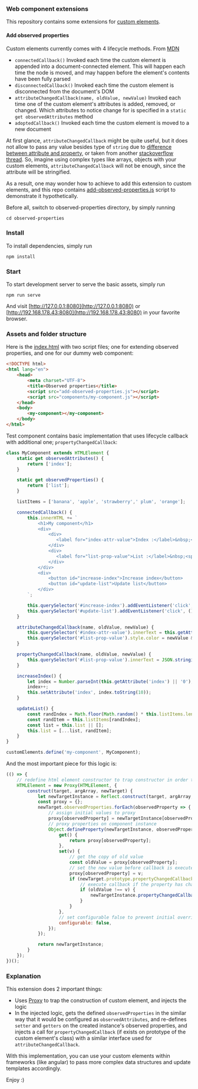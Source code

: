 ### Web component extensions

This repository contains some extensions for [custom elements](https://developer.mozilla.org/en-US/docs/Web/Web_Components/Using_custom_elements).

#### Add observed properties

Custom elements currently comes with 4 lifecycle methods. From [MDN](https://developer.mozilla.org/en-US/docs/Web/Web_Components/Using_custom_elements#using_the_lifecycle_callbacks)

- `connectedCallback()` Invoked each time the custom element is appended into a document-connected element. This will happen each time the node is moved, and may happen before the element's contents have been fully parsed 
- `disconnectedCallback()` Invoked each time the custom element is disconnected from the document's DOM
- `attributeChangedCallback(name, oldValue, newValue)` Invoked each time one of the custom element's attributes is added, removed, or changed. Which attributes to notice change for is specified in a `static get observedAttributes` method
- `adoptedCallback()` Invoked each time the custom element is moved to a new document

At first glance, `attributeChangedCallback` might be quite useful, but it does not allow to pass any value besides type of `string` due to [difference between attribute and property](https://stackoverflow.com/questions/258469/what-is-the-difference-between-attribute-and-property#:~:text=Attribute%20is%20a%20quality%20or,clay%20is%20its%20adhesive%20quality),
or taken from another [stackoverflow thread](https://stackoverflow.com/questions/6003819/what-is-the-difference-between-properties-and-attributes-in-html).
So, imagine using complex types like arrays, objects with your custom elements, `attributeChangedCallback` will not be enough, since the attribute will be stringified.

As a result, one may wonder how to achieve to add this extension to custom elements, and this repo contains [add-observed-properties.js](./observed-properties/add-observed-properties.js) script to demonstrate it hypothetically.

Before all, switch to observed-properties directory, by simply running

```shell
cd observed-properties
```

### Install

To install dependencies, simply run

```shell
npm install
```

### Start

To start development server to serve the basic assets, simply run

```shell
npm run serve
```

And visit [http://127.0.0.1:8080](http://127.0.0.1:8080) or [http://192.168.178.43:8080](http://192.168.178.43:8080) in your favorite browser.

### Assets and folder structure

Here is the [index.html](./observed-properties/index.html) with two script files; one for extending observed properties, and one for our dummy web component:

```html
<!DOCTYPE html>
<html lang="en">
    <head>
        <meta charset="UTF-8">
        <title>Observed properties</title>
        <script src="add-observed-properties.js"></script>
        <script src="components/my-component.js"></script>
    </head>
    <body>
        <my-component></my-component>
    </body>
</html>
```

Test component contains basic implementation that uses lifecycle callback with additional one; `propertyChangedCallback`:

```javascript
class MyComponent extends HTMLElement {
    static get observedAttributes() {
        return ['index'];
    }

    static get observedProperties() {
        return ['list'];
    }

    listItems = ['banana', 'apple', 'strawberry',' plum', 'orange'];

    connectedCallback() {
        this.innerHTML += `
            <h1>My component</h1>
            <div>
                <div>
                   <label for="index-attr-value">Index :</label>&nbsp;<span id="index-attr-value">${this.getAttribute('index') || '0'}</span>
                </div>
                <div>
                   <label for="list-prop-value">List :</label>&nbsp;<span id="list-prop-value">${JSON.stringify(this.list || [])}</span>
                </div>
            </div>
            <div>
                <button id="increase-index">Increase index</button>
                <button id="update-list">Update list</button>
            </div>
        `;

        this.querySelector('#increase-index').addEventListener('click', () => this.increaseIndex());
        this.querySelector('#update-list').addEventListener('click', () => this.updateList());
    }

    attributeChangedCallback(name, oldValue, newValue) {
        this.querySelector('#index-attr-value').innerText = this.getAttribute('index') || 0;
        this.querySelector('#list-prop-value').style.color = newValue && newValue % 2 ? '#FF00FF' : '#00FF00';
    }

    propertyChangedCallback(name, oldValue, newValue) {
        this.querySelector('#list-prop-value').innerText = JSON.stringify(this.list);
    }

    increaseIndex() {
        let index = Number.parseInt(this.getAttribute('index') || '0');
        index++;
        this.setAttribute('index', index.toString(10));
    }

    updateList() {
        const randIndex = Math.floor(Math.random() * this.listItems.length);
        const randItem = this.listItems[randIndex];
        const list = this.list || [];
        this.list = [...list, randItem];
    }
}

customElements.define('my-component', MyComponent);
```

And the most important piece for this logic is:

```javascript
(() => {
    // redefine html element constructor to trap constructor in order to inject property proxy
    HTMLElement = new Proxy(HTMLElement, {
        construct(target, argArray, newTarget) {
            let newTargetInstance = Reflect.construct(target, argArray, newTarget);
            const proxy = {};
            newTarget.observedProperties.forEach(observedProperty => {
                // assign initial values to proxy
                proxy[observedProperty] = newTargetInstance[observedProperty];
                // proxy properties on component instance
                Object.defineProperty(newTargetInstance, observedProperty, {
                    get() {
                        return proxy[observedProperty];
                    },
                    set(v) {
                        // get the copy of old value
                        const oldValue = proxy[observedProperty];
                        // set the new value before callback is executed
                        proxy[observedProperty] = v;
                        if (newTarget.prototype.propertyChangedCallback) {
                            // execute callback if the property has changed, basic eqeqeq comparison
                            if (oldValue !== v) {
                                newTargetInstance.propertyChangedCallback(observedProperty, oldValue, v);
                            }
                        }
                    },
                    // set configurable false to prevent initial override before the custom element is constructed
                    configurable: false,
                });
            });

            return newTargetInstance;
        }
    });
})();
```

### Explanation

This extension does 2 important things:

- Uses [Proxy](https://developer.mozilla.org/en-US/docs/Web/JavaScript/Reference/Global_Objects/Proxy) to trap the construction of custom element, and injects the logic
- In the injected logic, gets the defined `observedProperties` in the similar way that it would be configured as `observedAttributes`, and re-defines `setter` and `getters` on the created instance's observed properties, and injects a call for `propertyChangedCallback` (if exists on prototype of the custom element's class) with a similar interface used for `attributeChangedCallback`.

With this implementation, you can use your custom elements within frameworks (like angular) to pass more complex data structures and update templates accordingly.

Enjoy :)
